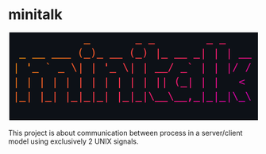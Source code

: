 # minitalk

<p align="center">
    <img src="./printscreen.png"/>
</p>

This project is about communication between process in a server/client model using exclusively 2 UNIX signals.
